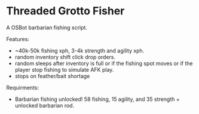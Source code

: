 # Threaded Grotto Fisher 

A OSBot barbarian fishing script.

Features:
* ~40k-50k fishing xph, 3-4k strength and agility xph. 
* random inventory shift click drop orders.
* random sleeps after inventory is full or if the fishing spot moves or if the player stop fishing to simulate AFK play.
* stops on feather/bait shortage

Requirments:
* Barbarian fishing unlocked! 58 fishing, 15 agility, and 35 strength + unlocked barbarian rod.